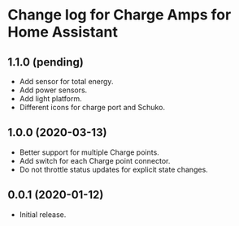 # Change log for Charge Amps for Home Assistant

## 1.1.0 (pending)

- Add sensor for total energy.
- Add power sensors.
- Add light platform.
- Different icons for charge port and Schuko.

## 1.0.0 (2020-03-13)

- Better support for multiple Charge points.
- Add switch for each Charge point connector.
- Do not throttle status updates for explicit state changes.

## 0.0.1 (2020-01-12)

- Initial release.
